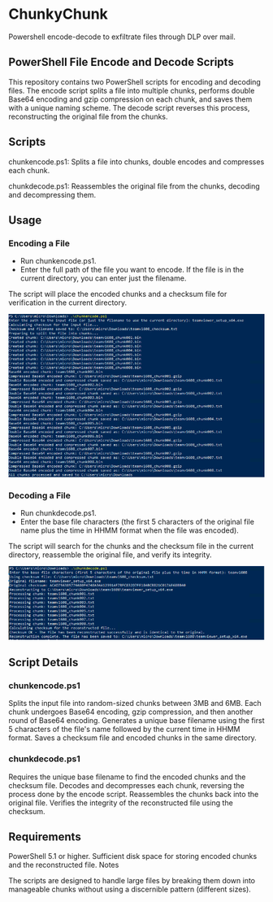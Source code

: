 # ChunkyChunk
Powershell encode-decode to exfiltrate files through DLP over mail.

## PowerShell File Encode and Decode Scripts

This repository contains two PowerShell scripts for encoding and decoding files. The encode script splits a file into multiple chunks, performs double Base64 encoding and gzip compression on each chunk, and saves them with a unique naming scheme. The decode script reverses this process, reconstructing the original file from the chunks.

## Scripts

chunkencode.ps1: Splits a file into chunks, double encodes and compresses each chunk.

chunkdecode.ps1: Reassembles the original file from the chunks, decoding and decompressing them.

## Usage

### Encoding a File
- Run chunkencode.ps1.
- Enter the full path of the file you want to encode. If the file is in the current directory, you can enter just the filename.

The script will place the encoded chunks and a checksum file for verification in the current directory.

![encoding](https://github.com/jinjirosan/ChunkyChunk/blob/main/_images/chunkencode.png)

### Decoding a File
- Run chunkdecode.ps1.
- Enter the base file characters (the first 5 characters of the original file name plus the time in HHMM format when the file was encoded).

The script will search for the chunks and the checksum file in the current directory, reassemble the original file, and verify its integrity.

![decoding](https://github.com/jinjirosan/ChunkyChunk/blob/main/_images/chunkdecode.png)

## Script Details

### chunkencode.ps1
Splits the input file into random-sized chunks between 3MB and 6MB.
Each chunk undergoes Base64 encoding, gzip compression, and then another round of Base64 encoding.
Generates a unique base filename using the first 5 characters of the file's name followed by the current time in HHMM format.
Saves a checksum file and encoded chunks in the same directory.

### chunkdecode.ps1
Requires the unique base filename to find the encoded chunks and the checksum file.
Decodes and decompresses each chunk, reversing the process done by the encode script.
Reassembles the chunks back into the original file.
Verifies the integrity of the reconstructed file using the checksum.

## Requirements

PowerShell 5.1 or higher.
Sufficient disk space for storing encoded chunks and the reconstructed file.
Notes

The scripts are designed to handle large files by breaking them down into manageable chunks without using a discernible pattern (different sizes).